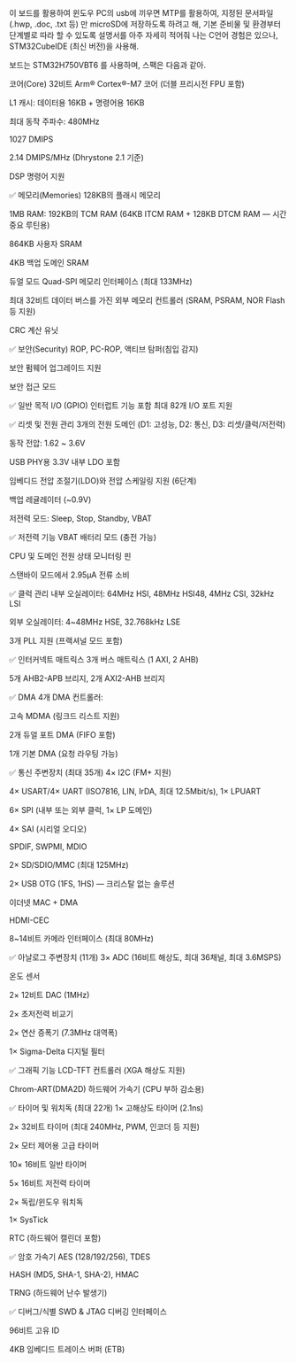 이 보드를 활용하여 윈도우 PC의 usb에 끼우면 MTP를 활용하여, 
지정된 문서파일 (.hwp, .doc, .txt 등) 만 microSD에 저장하도록 하려고 해,
기본 준비물 및 환경부터 단계별로 따라 할 수 있도록 설명서를 아주 자세히 적어줘
나는 C언어 경험은 있으나, STM32CubeIDE (최신 버전)을 사용해.

보드는 STM32H750VBT6 를 사용하며, 스팩은 다음과 같아.

코어(Core)
32비트 Arm® Cortex®-M7 코어 (더블 프리시전 FPU 포함)

L1 캐시: 데이터용 16KB + 명령어용 16KB

최대 동작 주파수: 480MHz

1027 DMIPS

2.14 DMIPS/MHz (Dhrystone 2.1 기준)

DSP 명령어 지원

✅ 메모리(Memories)
128KB의 플래시 메모리

1MB RAM: 192KB의 TCM RAM
(64KB ITCM RAM + 128KB DTCM RAM — 시간 중요 루틴용)

864KB 사용자 SRAM

4KB 백업 도메인 SRAM

듀얼 모드 Quad-SPI 메모리 인터페이스 (최대 133MHz)

최대 32비트 데이터 버스를 가진 외부 메모리 컨트롤러
(SRAM, PSRAM, NOR Flash 등 지원)

CRC 계산 유닛

✅ 보안(Security)
ROP, PC-ROP, 액티브 탐퍼(침입 감지)

보안 펌웨어 업그레이드 지원

보안 접근 모드

✅ 일반 목적 I/O (GPIO)
인터럽트 기능 포함 최대 82개 I/O 포트 지원

✅ 리셋 및 전원 관리
3개의 전원 도메인 (D1: 고성능, D2: 통신, D3: 리셋/클럭/저전력)

동작 전압: 1.62 ~ 3.6V

USB PHY용 3.3V 내부 LDO 포함

임베디드 전압 조절기(LDO)와 전압 스케일링 지원 (6단계)

백업 레귤레이터 (~0.9V)

저전력 모드: Sleep, Stop, Standby, VBAT

✅ 저전력 기능
VBAT 배터리 모드 (충전 가능)

CPU 및 도메인 전원 상태 모니터링 핀

스탠바이 모드에서 2.95μA 전류 소비

✅ 클럭 관리
내부 오실레이터: 64MHz HSI, 48MHz HSI48, 4MHz CSI, 32kHz LSI

외부 오실레이터: 4~48MHz HSE, 32.768kHz LSE

3개 PLL 지원 (프랙셔널 모드 포함)

✅ 인터커넥트 매트릭스
3개 버스 매트릭스 (1 AXI, 2 AHB)

5개 AHB2-APB 브리지, 2개 AXI2-AHB 브리지

✅ DMA
4개 DMA 컨트롤러:

고속 MDMA (링크드 리스트 지원)

2개 듀얼 포트 DMA (FIFO 포함)

1개 기본 DMA (요청 라우팅 가능)

✅ 통신 주변장치 (최대 35개)
4× I2C (FM+ 지원)

4× USART/4× UART (ISO7816, LIN, IrDA, 최대 12.5Mbit/s), 1× LPUART

6× SPI (내부 또는 외부 클럭, 1× LP 도메인)

4× SAI (시리얼 오디오)

SPDIF, SWPMI, MDIO

2× SD/SDIO/MMC (최대 125MHz)

2× USB OTG (1FS, 1HS) — 크리스탈 없는 솔루션

이더넷 MAC + DMA

HDMI-CEC

8~14비트 카메라 인터페이스 (최대 80MHz)

✅ 아날로그 주변장치 (11개)
3× ADC (16비트 해상도, 최대 36채널, 최대 3.6MSPS)

온도 센서

2× 12비트 DAC (1MHz)

2× 초저전력 비교기

2× 연산 증폭기 (7.3MHz 대역폭)

1× Sigma-Delta 디지털 필터

✅ 그래픽 기능
LCD-TFT 컨트롤러 (XGA 해상도 지원)

Chrom-ART(DMA2D) 하드웨어 가속기 (CPU 부하 감소용)

✅ 타이머 및 워치독 (최대 22개)
1× 고해상도 타이머 (2.1ns)

2× 32비트 타이머 (최대 240MHz, PWM, 인코더 등 지원)

2× 모터 제어용 고급 타이머

10× 16비트 일반 타이머

5× 16비트 저전력 타이머

2× 독립/윈도우 워치독

1× SysTick

RTC (하드웨어 캘린더 포함)

✅ 암호 가속기
AES (128/192/256), TDES

HASH (MD5, SHA-1, SHA-2), HMAC

TRNG (하드웨어 난수 발생기)

✅ 디버그/식별
SWD & JTAG 디버깅 인터페이스

96비트 고유 ID

4KB 임베디드 트레이스 버퍼 (ETB)
